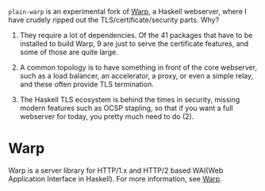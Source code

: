 `plain-warp` is an experimental fork of [Warp](https://github.com/yesodweb/wai/tree/master/warp), a Haskell webserver, where I have crudely ripped out the TLS/certificate/security parts.  Why?

1.  They require a lot of dependencies.  Of the 41 packages that have to be installed to build Warp, 9 are just to serve the certificate features, and some of those are quite large.

2.  A common topology is to have something in front of the core webserver, such as a load balancer, an accelerator, a proxy, or even a simple relay, and these often provide TLS termination.

3.  The Haskell TLS ecosystem is behind the times in security, missing modern features such as OCSP stapling, so that if you want a full webserver for today, you pretty much need to do (2).


# Warp

Warp is a server library for HTTP/1.x and HTTP/2 based WAI(Web Application Interface in Haskell). For more information, see [Warp](http://www.aosabook.org/en/posa/warp.html).
